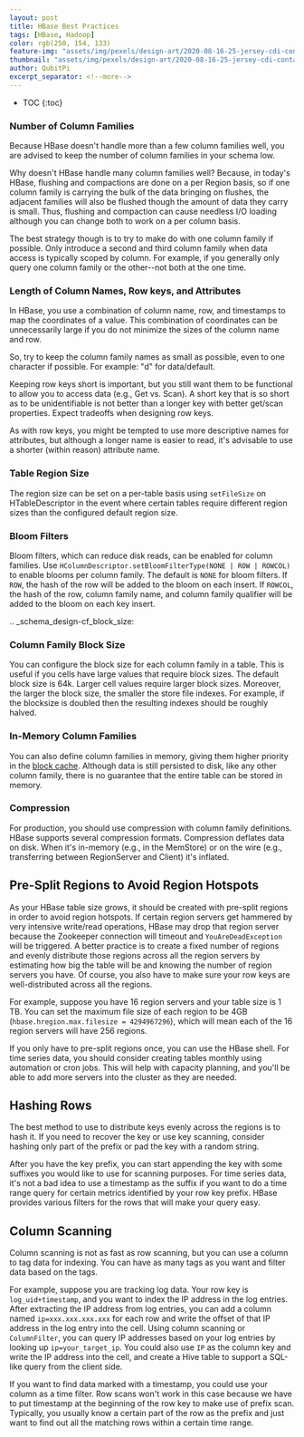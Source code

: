 ```yaml
---
layout: post
title: HBase Best Practices
tags: [HBase, Hadoop]
color: rgb(250, 154, 133)
feature-img: "assets/img/pexels/design-art/2020-08-16-25-jersey-cdi-container-agnostic-support/cover.png"
thumbnail: "assets/img/pexels/design-art/2020-08-16-25-jersey-cdi-container-agnostic-support/cover.png"
author: QubitPi
excerpt_separator: <!--more-->
---
```


<!--more-->

* TOC
{:toc} 

### Number of Column Families

Because HBase doesn't handle more than a few column families well, you are advised to keep the number of column families
in your schema low.

Why doesn't HBase handle many column families well? Because, in today's HBase, flushing and compactions are done on a
per Region basis, so if one column family is carrying the bulk of the data bringing on flushes, the adjacent families
will also be flushed though the amount of data they carry is small. Thus, flushing and compaction can cause needless I/O
loading although you can change both to work on a per column basis.

The best strategy though is to try to make do with one column family if possible. Only introduce a second and third
column family when data access is typically scoped by column. For example, if you generally only query one column family
or the other--not both at the one time.

### Length of Column Names, Row keys, and Attributes

In HBase, you use a combination of column name, row, and timestamps to map the coordinates of a value. This combination
of coordinates can be unnecessarily large if you do not minimize the sizes of the column name and row.

So, try to keep the column family names as small as possible, even to one character if possible. For example: "d" for
data/default.

Keeping row keys short is important, but you still want them to be functional to allow you to access data (e.g., Get vs.
Scan). A short key that is so short as to be unidentifiable is not better than a longer key with better get/scan
properties. Expect tradeoffs when designing row keys.

As with row keys, you might be tempted to use more descriptive names for attributes, but although a longer name is
easier to read, it's advisable to use a shorter (within reason) attribute name.

### Table Region Size

The region size can be set on a per-table basis using `setFileSize` on HTableDescriptor in the event where certain
tables require different region sizes than the configured default region size.

### Bloom Filters

Bloom filters, which can reduce disk reads, can be enabled for column families. Use
`HColumnDescriptor.setBloomFilterType(NONE | ROW | ROWCOL)` to enable blooms per column family. The default is
`NONE` for bloom filters. If `ROW`, the hash of the row will be added to the bloom on each insert. If `ROWCOL`,
the hash of the row, column family name, and column family qualifier will be added to the bloom on each key insert.

.. _schema_design-cf_block_size:

### Column Family Block Size

You can configure the block size for each column family in a table. This is useful if you cells have large values that
require block sizes. The default block size is 64k. Larger cell values require larger block sizes. Moreover, the larger
the block size, the smaller the store file indexes.  For example, if the blocksize is doubled then the resulting indexes
should be roughly halved.

### In-Memory Column Families

You can also define column families in memory, giving them higher priority in the
[block cache](http://hbase.apache.org/book/regionserver.arch.html#block.cache). Although data is still persisted to
disk, like any other column family, there is no guarantee that the entire table can be stored in memory.

### Compression

For production, you should use compression with column family definitions. HBase supports several compression formats.
Compression deflates data on disk. When it's in-memory (e.g., in the MemStore) or on the wire (e.g., transferring
between RegionServer and Client) it's inflated.

## Pre-Split Regions to Avoid Region Hotspots

As your HBase table size grows, it should be created with pre-split regions in order to avoid region hotspots. If
certain region servers get hammered by very intensive write/read operations, HBase may drop that region server because
the Zookeeper connection will timeout and  `YouAreDeadException` will be triggered. A better practice is to create a
fixed number of regions and evenly distribute those regions across all the region servers by estimating how big the
table will be and knowing the number of region servers you have. Of course, you also have to make sure your row keys are
well-distributed across all the regions.

For example, suppose you have 16 region servers and your table size is 1 TB. You can set the maximum file size of each
region to be 4GB (`hbase.hregion.max.filesize = 4294967296`), which will mean each of the 16 region servers will have
256 regions.

If you only have to pre-split regions once, you can use the HBase shell. For time series data, you should consider
creating tables monthly using automation or cron jobs. This will help with capacity planning, and you'll be able to add
more servers into the cluster as they are needed.

## Hashing Rows

The best method to use to distribute keys evenly across the regions is to hash it. If you need to recover the key or use
key scanning, consider hashing only part of the prefix or pad the key with a random string.

After you have the key prefix, you can start appending the key with some suffixes you would like to use for scanning
purposes. For time series data, it's not a bad idea to use a timestamp as the suffix if you want to do a time range
query for certain metrics identified by your row key prefix. HBase provides various filters for the rows that will make
your query easy.

## Column Scanning

Column scanning is not as fast as row scanning, but you can use a column to tag data for indexing. You can have as many
tags as you want and filter data based on the tags.

For example, suppose you are tracking log data. Your row key is `log_uid+timestamp`, and you want to index the IP
address in the log entries. After extracting the IP address from log entries, you can add a column named
`ip=xxx.xxx.xxx.xxx` for each row and write the offset of that IP address in the log entry into the cell. Using column
scanning or `ColumnFilter`, you can query IP addresses based on your log entries by looking up `ip=your_target_ip`.
You could also use `IP` as the column key and write the IP address into the cell, and create a Hive table to support a
SQL-like query from the client side.

If you want to find data marked with a timestamp, you could use your column as a time filter. Row scans won't work in
this case because we have to put timestamp at the beginning of the row key to make use of prefix scan. Typically, you
usually know a certain part of the row as the prefix and just want to find out all the matching rows within a certain
time range.
